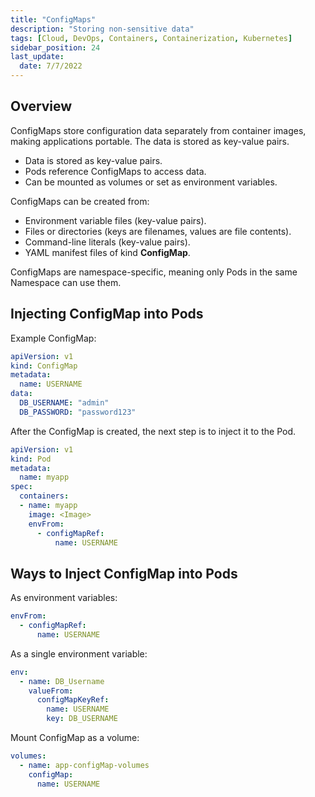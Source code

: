 ```yaml
---
title: "ConfigMaps"
description: "Storing non-sensitive data"
tags: [Cloud, DevOps, Containers, Containerization, Kubernetes]
sidebar_position: 24
last_update:
  date: 7/7/2022
---
```


## Overview

ConfigMaps store configuration data separately from container images, making applications portable. The data is stored as key-value pairs.

- Data is stored as key-value pairs.
- Pods reference ConfigMaps to access data.
- Can be mounted as volumes or set as environment variables.

ConfigMaps can be created from:

- Environment variable files (key-value pairs).
- Files or directories (keys are filenames, values are file contents).
- Command-line literals (key-value pairs).
- YAML manifest files of kind **ConfigMap**.

ConfigMaps are namespace-specific, meaning only Pods in the same Namespace can use them.


## Injecting ConfigMap into Pods

Example ConfigMap:

```yaml
apiVersion: v1
kind: ConfigMap
metadata:
  name: USERNAME
data:
  DB_USERNAME: "admin"
  DB_PASSWORD: "password123"

```

After the ConfigMap is created, the next step is to inject it to the Pod.


```yaml
apiVersion: v1
kind: Pod
metadata:
  name: myapp
spec:
  containers:
  - name: myapp
    image: <Image>
    envFrom:
      - configMapRef:
          name: USERNAME
```



## Ways to Inject ConfigMap into Pods

As environment variables:

```yaml
envFrom:
  - configMapRef:
      name: USERNAME
```

As a single environment variable:

```yaml
env:
  - name: DB_Username
    valueFrom:
      configMapKeyRef:
        name: USERNAME
        key: DB_USERNAME
```

Mount ConfigMap as a volume:

```yaml
volumes:
  - name: app-configMap-volumes
    configMap:
      name: USERNAME
```